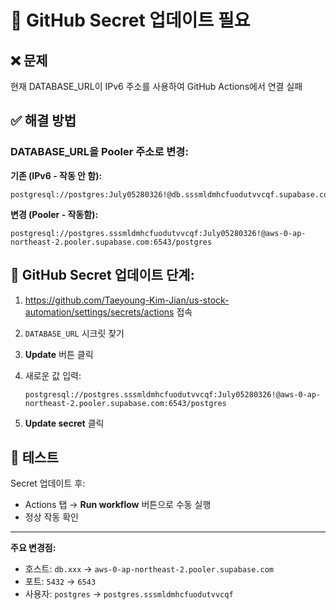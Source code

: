# 🔑 GitHub Secret 업데이트 필요

## ❌ 문제
현재 DATABASE_URL이 IPv6 주소를 사용하여 GitHub Actions에서 연결 실패

## ✅ 해결 방법

### DATABASE_URL을 Pooler 주소로 변경:

**기존 (IPv6 - 작동 안 함):**
```
postgresql://postgres:July05280326!@db.sssmldmhcfuodutvvcqf.supabase.co:5432/postgres
```

**변경 (Pooler - 작동함):**
```
postgresql://postgres.sssmldmhcfuodutvvcqf:July05280326!@aws-0-ap-northeast-2.pooler.supabase.com:6543/postgres
```

## 🔧 GitHub Secret 업데이트 단계:

1. https://github.com/Taeyoung-Kim-Jian/us-stock-automation/settings/secrets/actions 접속

2. `DATABASE_URL` 시크릿 찾기

3. **Update** 버튼 클릭

4. 새로운 값 입력:
   ```
   postgresql://postgres.sssmldmhcfuodutvvcqf:July05280326!@aws-0-ap-northeast-2.pooler.supabase.com:6543/postgres
   ```

5. **Update secret** 클릭

## 🧪 테스트

Secret 업데이트 후:
- Actions 탭 → **Run workflow** 버튼으로 수동 실행
- 정상 작동 확인

---

**주요 변경점:**
- 호스트: `db.xxx` → `aws-0-ap-northeast-2.pooler.supabase.com`
- 포트: `5432` → `6543`
- 사용자: `postgres` → `postgres.sssmldmhcfuodutvvcqf`
